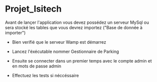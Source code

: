 # Projet_Isitech

Avant de lançer l'application vous devez possédez un serveur MySql ou sera stocké les tables que vous devrez importez ("Base de donnée à importer") 

- Bien verifié que le serveur Wamp est démarrez 

- Lancez l'éxécutable nommer Gestionnaire de Parking

- Ensuite se connecter dans un premier temps avec le compte admin et en mots de passe admin

- Effectuez les tests si néccéssaire 
